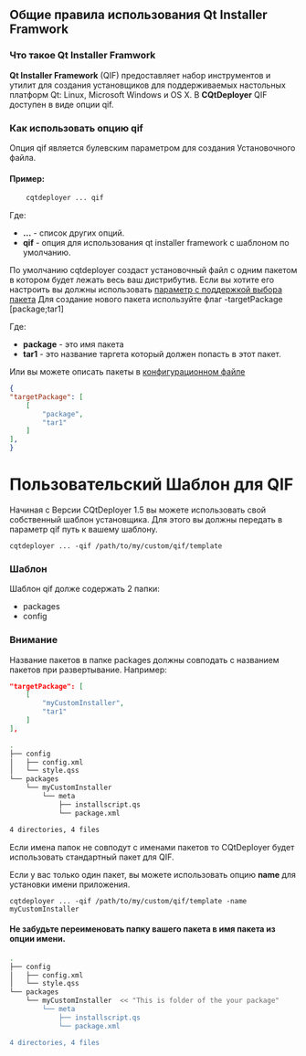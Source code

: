 ## Общие правила использования Qt Installer Framwork

### Что такое Qt Installer Framwork

**Qt Installer Framework** (QIF) предоставляет набор инструментов и утилит для создания установщиков для поддерживаемых настольных платформ Qt: Linux, Microsoft Windows и OS X.
В **CQtDeployer** QIF доступен в виде опции qif.

### Как использовать опцию qif

Опция qif является булевским параметром для создания Установочного файла.

#### Пример:

``` bash
    cqtdeployer ... qif
```

Где:
* **...** - список других опций.
* **qif** - опция для использования qt installer framework с шаблоном по умолчанию.


По умолчанию cqtdeployer создаст установочный файл с одним пакетом в котором будет лежать весь ваш дистрибутив.
Если вы хотите его настроить вы должны использовать [параметр c поддержкой выбора пакета](Options)
Для создание нового пакета используйте флаг -targetPackage [package;tar1]


Где:

* **package** - это имя пакета
* **tar1** - это название таргета который должен попасть в этот пакет.

Или вы можете описать пакеты в [конфигурационном файле](DeployConfigFile)

```json
{
"targetPackage": [
    [
        "package",
        "tar1"
    ]
],
}
```

# Пользовательский Шаблон для QIF 
Начиная с Версии CQtDeployer 1.5 вы можете использовать свой собственный шаблон установщика. Для этого вы должны передать в параметр qif путь к вашему шаблону.

```
cqtdeployer ... -qif /path/to/my/custom/qif/template
```

### Шаблон 
Шаблон qif долже содержать 2 папки:
* packages 
* config

### Внимание 
Название пакетов в папке packages должны совподать с названием пакетов при развертывание.
Например: 
``` json
"targetPackage": [
    [
        "myCustomInstaller",
        "tar1"
    ]
],
```

``` bash
.
├── config
│   ├── config.xml
│   └── style.qss
└── packages
    └── myCustomInstaller
        └── meta
            ├── installscript.qs
            └── package.xml

4 directories, 4 files

```

Если имена папок не совподут с именами пакетов то CQtDeployer будет использовать стандартный пакет для QIF.

Если у вас только один пакет, вы можете использовать опцию **name** для установки имени приложения.

```
cqtdeployer ... -qif /path/to/my/custom/qif/template -name myCustomInstaller
```

#### Не забудьте переименовать папку вашего пакета в имя пакета из опции имени.


``` bash
.
├── config
│   ├── config.xml
│   └── style.qss
└── packages
    └── myCustomInstaller  << "This is folder of the your package"
        └── meta
            ├── installscript.qs
            └── package.xml

4 directories, 4 files

```